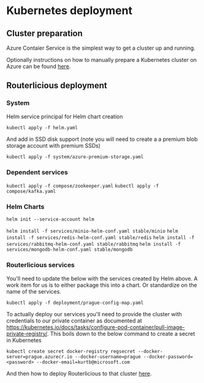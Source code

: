 # Kubernetes deployment

## Cluster preparation
Azure Contaier Service is the simplest way to get a cluster up and running.

Optionally instructions on how to manually prepare a Kubernetes cluster on Azure can be found [here](azure.md).

## Routerlicious deployment

### System

Helm service principal for Helm chart creation

`kubectl apply -f helm.yaml`

And add in SSD disk support (note you will need to create a a premium blob storage account with premium SSDs)

`kubectl apply -f system/azure-premium-storage.yaml`

### Dependent services

`kubectl apply -f compose/zookeeper.yaml`
`kubectl apply -f compose/kafka.yaml`

### Helm Charts

`helm init --service-account helm`

`helm install -f services/minio-helm-conf.yaml stable/minio`
`helm install -f services/redis-helm-conf.yaml stable/redis`
`helm install -f services/rabbitmq-helm-conf.yaml stable/rabbitmq`
`helm install -f services/mongodb-helm-conf.yaml stable/mongodb`

### Routerlicious services

You'll need to update the below with the services created by Helm above. A work item for us is to either package
this into a chart. Or standardize on the name of the services.

`kubectl apply -f deployment/prague-config-map.yaml`

To actually deploy our services you'll need to provide the cluster with credentials to our private container as
documented at https://kubernetes.io/docs/tasks/configure-pod-container/pull-image-private-registry/. This boils
down to the below command to create a secret in Kubernetes

`kubectl create secret docker-registry regsecret --docker-server=prague.azurecr.io --docker-username=prague --docker-password=<password> --docker-email=kurtb@microsoft.com`

And then how to deploy Routerlicious to that cluster [here](stack.md).

